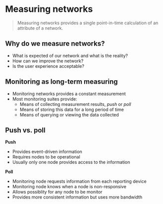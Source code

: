 # Measuring networks

>Measuring networks provides a single point-in-time calculation of an attribute of a network.

## Why do we measure networks?

- What is expected of our network and what is the reality?
- How can we improve the network?
- Is the user experience acceptable?

## Monitoring as long-term measuring

- Monitoring networks provides a constant measurement
- Most monitoring suites provide:
  - Means of collecting measurement results, _push_ or _poll_
  - Means of storing this data for a long period of time
  - Means of querying or viewing the data collected

## Push vs. poll

**Push**

- Provides event-driven information
- Requires nodes to be operational
- Usually only one node provides access to the information

**Poll**

- Monitoring node requests information from each reporting device
- Monitoring node knows when a node is non-responsive
- Allows possiblity for any node to be monitor
- Provides more consistent information but uses more bandwidth